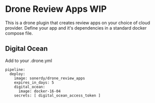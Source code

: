 # Drone Review Apps WIP
This is a drone plugin that creates review apps on your choice of cloud provider.
Define your app and it's dependencies in a standard docker compose file.

## Digital Ocean
Add to your .drone.yml
```
pipeline:
  deploy:
    image: sonerdy/drone_review_apps
    expires_in_days: 5
    digital_ocean:
      image: docker-16-04
    secrets: [ digital_ocean_access_token ]
```

